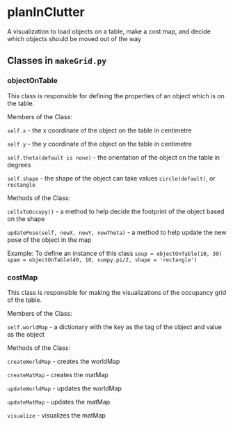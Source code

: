 # planInClutter
A visualization to load objects on a table, make a cost map, and decide which objects should be moved out of the way

## Classes in `makeGrid.py`

### objectOnTable

This class is responsible for defining the properties of an object which is on the table.

Members of the Class:
    <p> `self.x` - the x coordinate of the object on the table in centimetre</p>
    <p> `self.y` - the y coordinate of the object on the table in centimetre</p>
    <p> `self.theta(default is none)` - the orientation of the object on the table in degrees </p>
    <p> `self.shape` - the shape of the object can take values `circle(default)`, or `rectangle` </p>

Methods of the Class:
    <p> `cellsToOccupy()` - a method to help decide the footprint of the object based on the shape</p>
    <p> `updatePose(self, newX, newY, newTheta)` - a method to help update the new pose of the object in the map</p>
    
Example: To define an instance of this class 
`soup = objectOnTable(10, 30)`
`spam = objectOnTable(40, 10, numpy.pi/2, shape = 'rectangle')`
### costMap

This class is responsible for making the visualizations of the occupancy grid of the table.

Members of the Class:
    <p> `self.worldMap` - a dictionary with the key as the tag of the object and value as the object</p>
Methods of the Class:
    <p> `createWorldMap` - creates the worldMap </p>
    <p> `createMatMap` - creates the matMap </p>
    <p> `updateWorldMap` - updates the worldMap </p>
    <p> `updateMatMap` - updates the matMap </p>
    <p> `visualize` - visualizes the matMap </p>

